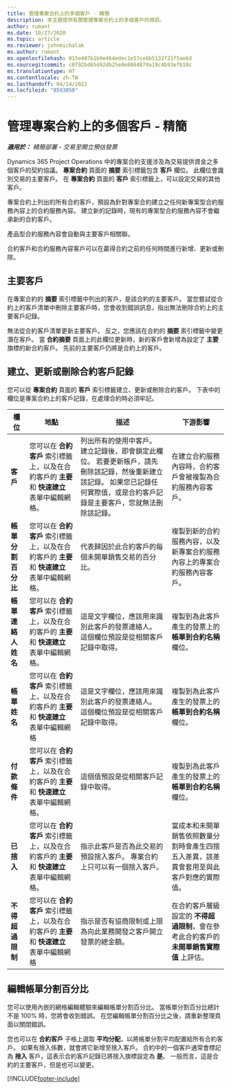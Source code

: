 ```yaml
---
title: 管理專案合約上的多個客戶 - 精簡
description: 本主題提供有關管理專案合約上的多個客戶的資訊。
author: rumant
ms.date: 10/27/2020
ms.topic: article
ms.reviewer: johnmichalak
ms.author: rumant
ms.openlocfilehash: 015e407b1b9e464edec1e57ce6b5132f21f5ae6d
ms.sourcegitcommit: c0792bd65d92db25e0e8864879a19c4b93efb10c
ms.translationtype: HT
ms.contentlocale: zh-TW
ms.lasthandoff: 04/14/2022
ms.locfileid: "8593050"
---
```

# <a name="manage-multiple-customers-on-project-contracts---lite"></a>管理專案合約上的多個客戶 - 精簡

_**適用於：** 精簡部署 - 交易至開立預估發票_

Dynamics 365 Project Operations 中的專案合約支援涉及為交易提供資金之多個客戶的契約協議。 **專案合約** 頁面的 **摘要** 索引標籤包含 **客戶** 欄位。 此欄位會識別交易的主要客戶。 在 **專案合約** 頁面的 **客戶** 索引標籤上，可以設定交易的其他客戶。

專案合約上列出的所有合約客戶，預設為針對專案合約建立之任何新專案型合約服務內容上的合約服務內容。 建立新的記錄時，現有的專案型合約服務內容不會繼承新的合約客戶。

產品型合約服務內容會自動與主要客戶相關聯。

合約客戶和合約服務內容客戶可以在贏得合約之前的任何時間進行新增、更新或刪除。

## <a name="primary-customer"></a>主要客戶

在專案合約的 **摘要** 索引標籤中列出的客戶，是該合約的主要客戶。 當您嘗試從合約上的客戶清單中刪除主要客戶時，您會收到錯誤訊息，指出無法刪除合約上的主要客戶記錄。

無法從合約客戶清單更新主要客戶。 反之，您應該在合約的 **摘要** 索引標籤中變更潛在客戶。 當 **合約摘要** 頁面上的此欄位更新時，新的客戶會新增為設定了 **主要** 旗標的新合約客戶。 先前的主要客戶仍將是合約上的客戶。

## <a name="create-update-or-delete-a-contract-customer-record"></a>建立、更新或刪除合約客戶記錄

您可以從 **專案合約** 頁面的 **客戶** 索引標籤建立、更新或刪除合約客戶。 下表中的欄位是專案合約上的客戶記錄，在處理合約時必須牢記。

| 欄位 | 地點 | 描述 | 下游影響 |
| --- | --- | --- | --- |
| **客戶** | 您可以在 **合約客戶** 索引標籤上，以及在合約客戶的 **主要** 和 **快速建立** 表單中編輯網格。 | 列出所有的使用中客戶。 建立記錄後，即會鎖定此欄位。 若要更新帳戶，請先刪除該記錄，然後重新建立該記錄。 如果您已記錄任何實際值，或是合約客戶記錄是主要客戶，您就無法刪除該記錄。 | 在建立合約服務內容時，合約客戶會被複製為合約服務內容客戶。 |
| **帳單分割百分比** | 您可以在 **合約客戶** 索引標籤上，以及在合約客戶的 **主要** 和 **快速建立** 表單中編輯網格。 | 代表歸因於此合約客戶的每個未開單銷售交易的百分比。 | 複製到新的合約服務內容，以及新專案合約服務內容上的專案合約服務內容客戶。 |
| **帳單連絡人姓名** | 您可以在 **合約客戶** 索引標籤上，以及在合約客戶的 **主要** 和 **快速建立** 表單中編輯網格。 | 這是文字欄位，應該用來識別此客戶的發票連絡人。 這個欄位預設是從相關客戶記錄中取得。 | 複製到為此客戶產生的發票上的 **帳單到合約名稱** 欄位。 |
| **帳單姓名** | 您可以在 **合約客戶** 索引標籤上，以及在合約客戶的 **主要** 和 **快速建立** 表單中編輯網格 | 這是文字欄位，應該用來識別此客戶的發票連絡人。 這個欄位預設是從相關客戶記錄中取得。 | 複製到為此客戶產生的發票上的 **帳單到合約名稱** 欄位。 |
| **付款條件** | 您可以在 **合約客戶** 索引標籤上，以及在合約客戶的 **主要** 和 **快速建立** 表單中編輯網格。 | 這個值預設是從相關客戶記錄中取得。 | 複製到為此客戶產生的發票上的 **帳單到合約名稱** 欄位。 |
| **已捨入** | 您可以在 **合約客戶** 索引標籤上，以及在合約客戶的 **主要** 和 **快速建立** 表單中編輯網格。 | 指示此客戶是否為此交易的預設捨入客戶。 專案合約上只可以有一個捨入客戶。 | 當成本和未開單銷售依照數量分割時會產生四捨五入差異，該差異會套用至與此客戶對應的實際值。 |
| **不得超過限制** | 您可以在 **合約客戶** 索引標籤上，以及在合約客戶的 **主要** 和 **快速建立** 表單中編輯網格 | 指示是否有協商限制或上限為向此業務開發之客戶開立發票的總金額。 | 在合約客戶層級設定的 **不得超過限制**，會在參考此合約客戶的 **未開單銷售實際值** 上評估。 |

## <a name="edit-billing-split-percentages"></a>編輯帳單分割百分比

您可以使用內嵌的網格編輯體驗來編輯帳單分割百分比。 當帳單分割百分比總計不是 100% 時，您將會收到錯誤。 在您編輯帳單分割百分比之後，請重新整理頁面以關閉錯誤。

您也可以在 **合約客戶** 子格上選取 **平均分配**，以將帳單分割平均配置給所有合約客戶。 如果有捨入係數，就會將它新增至捨入客戶。 合約中的一個客戶通常會標記為 **捨入** 客戶，這表示合約客戶記錄已將捨入旗標設定為 **是**。 一般而言，這是合約的主要客戶，但是也可以變更。


[!INCLUDE[footer-include](../../includes/footer-banner.md)]